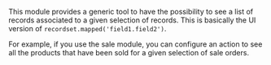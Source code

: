 This module provides a generic tool to have the possibility to see a
list of records associated to a given selection of records. This is
basically the UI version of `recordset.mapped('field1.field2')`.

For example, if you use the sale module, you can configure an action to
see all the products that have been sold for a given selection of sale
orders.
